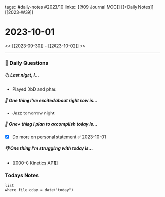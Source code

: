 tags:: #daily-notes #2023/10
links:: [[909 Journal MOC]] [[+Daily Notes]] [[2023-W39]]

# 2023-10-01

<< [[2023-09-30]] - [[2023-10-02]] >>

---
### 📅 Daily Questions
##### 🌜 Last night, I...
- Played DbD and phas

##### 🙌 One thing I've excited about right now is...
- Jazz tomorrow night

##### 🚀 One+ thing I plan to accomplish today is...
- [x] Do more on personal statement ✅ 2023-10-01

##### 👎 One thing I'm struggling with today is...
- [[000-C Kinetics AP1]]

### Todays Notes
```dataview
list 
where file.cday = date("today")
```